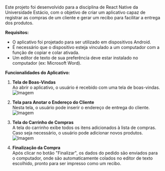 Este projeto foi desenvolvido para a disciplina de React Native da Universidade Estácio, com o objetivo de criar um aplicativo capaz de registrar as compras de um cliente e gerar um recibo para facilitar a entrega dos produtos.

**Requisitos:**
- O aplicativo foi projetado para ser utilizado em dispositivos Android.
- É necessário que o dispositivo esteja vinculado a um computador com a função de copiar e colar ativada.
- Um editor de texto de sua preferência deve estar instalado no computador (ex: Microsoft Word).

**Funcionalidades do Aplicativo:**

1. **Tela de Boas-Vindas**  
   Ao abrir o aplicativo, o usuário é recebido com uma tela de boas-vindas.  
   ![Imagem](https://github.com/user-attachments/assets/dda1f1ba-56a6-4ed0-a8a5-8daca891fc69)

2. **Tela para Anotar o Endereço do Cliente**  
   Nesta tela, o usuário pode inserir o endereço de entrega do cliente.  
   ![Imagem](https://github.com/user-attachments/assets/76e2348a-02e2-4404-a0e8-4ac87b0f59e6)

3. **Tela do Carrinho de Compras**  
   A tela do carrinho exibe todos os itens adicionados à lista de compras. Caso seja necessário, o usuário pode adicionar novos produtos.  
   ![Imagem](https://github.com/user-attachments/assets/fc18073d-5428-42f4-8c29-130a21463d25)

4. **Finalização da Compra**  
   Após clicar no botão "Finalizar", os dados do pedido são enviados para o computador, onde são automaticamente colados no editor de texto escolhido, pronto para ser impresso como um recibo.
